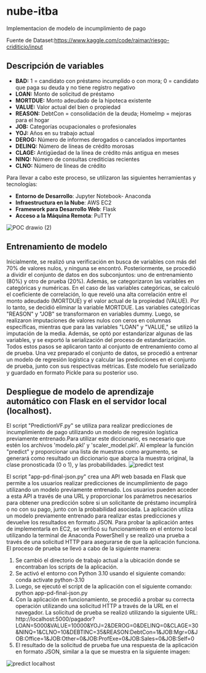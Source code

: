 # nube-itba

Implementacion de modelo de incumplimiento de pago

Fuente de Dataset:https://www.kaggle.com/code/raimar/riesgo-criditicio/input

## Descripción de variables

- **BAD:** 1 = candidato con préstamo incumplido o con mora; 0 = candidato que paga su deuda y no tiene registro negativo
- **LOAN:** Monto de solicitud de préstamo
- **MORTDUE:** Monto adeudado de la hipoteca existente
- **VALUE:** Valor actual del bien o propiedad
- **REASON:** DebtCon = consolidación de la deuda; HomeImp = mejoras para el hogar
- **JOB:** Categorías ocupacionales o profesionales
- **YOJ:** Años en su trabajo actual
- **DEROG:** Número de informes derogados o cancelados importantes
- **DELINQ:** Número de líneas de crédito morosas
- **CLAGE:** Antigüedad de la línea de crédito más antigua en meses
- **NINQ:** Número de consultas crediticias recientes
- **CLNO:** Número de líneas de crédito

Para llevar a cabo este proceso, se utilizaron las siguientes herramientas y tecnologías:
- **Entorno de Desarrollo**: Jupyter Notebook- Anaconda
- **Infraestructura en la Nube**: AWS EC2
- **Framework para Desarrollo Web**: Flask
- **Acceso a la Máquina Remota**: PuTTY

![POC drawio (2)](https://github.com/johannarie/nube-itba/assets/75706210/8d6afe08-571f-49b4-a51c-bd4c96a32aaa)

## Entrenamiento de modelo

Inicialmente, se realizó una verificación en busca de variables con más del 70% de valores nulos, y ninguna se encontró.
Posteriormente, se procedió a dividir el conjunto de datos en dos subconjuntos: uno de entrenamiento (80%) y otro de prueba (20%). Además, se categorizaron las variables en categóricas y numéricas.
En el caso de las variables categóricas, se calculó el coeficiente de correlación, lo que reveló una alta correlación entre el monto adeudado (MORTDUE) y el valor actual de la propiedad (VALUE). Por lo tanto, se decidió eliminar la variable MORTDUE.
Las variables categóricas "REASON" y "JOB" se transformaron en variables dummy. Luego, se realizaron imputaciones de valores nulos con ceros en columnas específicas, mientras que para las variables "LOAN" y "VALUE," se utilizó la imputación de la media.
Además, se optó por estandarizar algunas de las variables, y se exportó la serialización del proceso de estandarización. Todos estos pasos se aplicaron tanto al conjunto de entrenamiento como al de prueba.
Una vez preparado el conjunto de datos, se procedió a entrenar un modelo de regresión logística y calcular las predicciones en el conjunto de prueba, junto con sus respectivas métricas. Este modelo fue serializado y guardado en formato Pickle para su posterior uso.

## Despliegue de modelo de aprendizaje automático con Flask en el servidor local (localhost).

El script "PredictionVF.py" se utiliza para realizar predicciones de incumplimiento de pago utilizando un modelo de regresión logística previamente entrenado.Para utilizar este diccionario, es necesario que estén los archivos 'modelo.pkl' y 'scaler_model.pkl'.
Al emplear la función "predict" y proporcionar una lista de muestras como argumento, se generará como resultado un diccionario que abarca la muestra original, la clase pronosticada (0 o 1), y las probabilidades.
 ![predict test](https://github.com/johannarie/nube-itba/assets/75706210/a4e5a070-ea1e-481e-83e5-9c77b6b14968)
 
El script "app-pd-final-json.py" crea una API web basada en Flask que permite a los usuarios realizar predicciones de incumplimiento de pago utilizando un modelo previamente entrenado. Los usuarios pueden acceder a esta API a través de una URL y proporcionar los parámetros necesarios para obtener una predicción sobre si un solicitante de préstamo incumplirá o no con su pago, junto con la probabilidad asociada. La aplicación utiliza un modelo previamente entrenado para realizar estas predicciones y devuelve los resultados en formato JSON.
Para probar la aplicación antes de implementarla en EC2, se verificó su funcionamiento en el entorno local utilizando la terminal de Anaconda PowerShell y se realizó una prueba a través de una solicitud HTTP para asegurarse de que la aplicación funciona. El proceso de prueba se llevó a cabo de la siguiente manera:
1. Se cambió el directorio de trabajo actual a la ubicación donde se encontraban los scripts de la aplicación.
2. Se activó el entorno con Python 3.10 usando el siguiente comando:
   conda activate python-3.10
3. Luego, se ejecutó el script de la aplicación con el siguiente comando:
   python app-pd-final-json.py
4. Con la aplicación en funcionamiento, se procedió a probar su correcta operación utilizando una solicitud HTTP a través de la URL en el navegador. La solicitud de prueba se realizó utilizando la siguiente URL:
http://localhost:5000/pagador?LOAN=5000&VALUE=10000&YOJ=2&DEROG=0&DELINQ=0&CLAGE=30&NINQ=1&CLNO=10&DEBTINC=35&REASON:DebtCon=1&JOB:Mgr=0&JOB:Office=1&JOB:Other=0&JOB:ProfExe=0&JOB:Sales=0&JOB:Self=0
5. El resultado de la solicitud de prueba fue una respuesta de la aplicación en formato JSON, similar a la que se muestra en la siguiente imagen:
   
![predict localhost](https://github.com/johannarie/nube-itba/assets/75706210/7d86974a-4dd2-4aaa-89a4-7df6eedb22f0)


